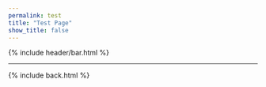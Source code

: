 ```yaml
---
permalink: test
title: "Test Page"
show_title: false
---
```


{% include header/bar.html %}

***

{% include back.html %}
